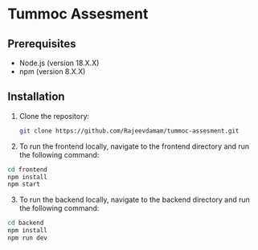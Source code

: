 # Tummoc Assesment

## Prerequisites

-   Node.js (version 18.X.X)
-   npm (version 8.X.X)

## Installation

1. Clone the repository:

    ```bash
    git clone https://github.com/Rajeevdamam/tummoc-assesment.git
    ```

2. To run the frontend locally, navigate to the frontend directory and run the following command:

```bash
cd frontend
npm install
npm start
```

3.  To run the backend locally, navigate to the backend directory and run the following command:

```bash
cd backend
npm install
npm run dev
```
